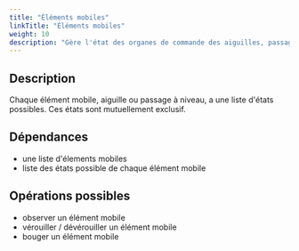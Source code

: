 ```yaml
---
title: "Éléments mobiles"
linkTitle: "Éléments mobiles"
weight: 10
description: "Gère l'état des organes de commande des aiguilles, passages à niveau, …"
---
```


## Description

Chaque élément mobile, aiguille ou passage à niveau, a une liste d'états possibles.
Ces états sont mutuellement exclusif.

## Dépendances

 - une liste d'élements mobiles
 - liste des états possible de chaque élément mobile

## Opérations possibles

 - observer un élément mobile
 - vérouiller / dévérouiller un élément mobile
 - bouger un élément mobile
